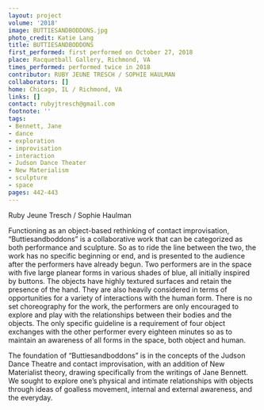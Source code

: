 ```yaml
---
layout: project
volume: '2018'
image: BUTTIESANDBODDONS.jpg
photo_credit: Katie Lang
title: BUTTIESANDBODDONS
first_performed: first performed on October 27, 2018
place: Racquetball Gallery, Richmond, VA
times_performed: performed twice in 2018
contributor: RUBY JEUNE TRESCH / SOPHIE HAULMAN
collaborators: []
home: Chicago, IL / Richmond, VA
links: []
contact: rubyjtresch@gmail.com
footnote: ''
tags:
- Bennett, Jane
- dance
- exploration
- improvisation
- interaction
- Judson Dance Theater
- New Materialism
- sculpture
- space
pages: 442-443
---
```


Ruby Jeune Tresch / Sophie Haulman

Functioning as an object-based rethinking of contact improvisation, “Buttiesandboddons” is a collaborative work that can be categorized as both performance and sculpture. So as to ride the line between the two, the work has no specific beginning or end, and is presented to the audience after the performers have already begun. Two performers are in the space with five large planear forms in various shades of blue, all initially inspired by buttons. The objects have highly textured surfaces and retain the presence of the hand. They are also heavily considered in terms of opportunities for a variety of interactions with the human form. There is no set choreography for the work, the performers are only encouraged to explore and play with the relationships between their bodies and the objects. The only specific guideline is a requirement of four object exchanges with the other performer every eighteen minutes so as to maintain an awareness of all forms in the space, both object and human.

The foundation of “Buttiesandboddons” is in the concepts of the Judson Dance Theatre and contact improvisation, with an addition of New Materialist theory, drawing specifically from the writings of Jane Bennett. We sought to explore one’s physical and intimate relationships with objects through ideas of goalless movement, internal and external awareness, and the everyday.
